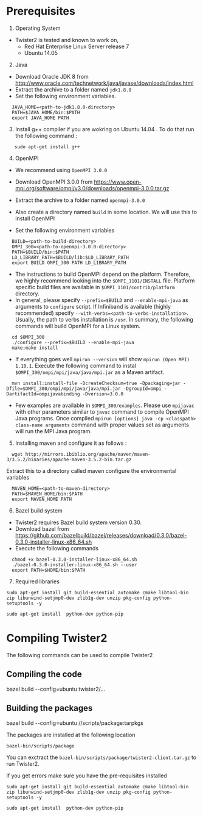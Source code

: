 # Prerequisites

1. Operating System
  * Twister2 is tested and known to work on,
    *  Red Hat Enterprise Linux Server release 7
    *  Ubuntu 14.05
2. Java
  * Download Oracle JDK 8 from http://www.oracle.com/technetwork/java/javase/downloads/index.html
  * Extract the archive to a folder named `jdk1.8.0`
  * Set the following environment variables.
  ```
    JAVA_HOME=<path-to-jdk1.8.0-directory>
    PATH=$JAVA_HOME/bin:$PATH
    export JAVA_HOME PATH
  ```
3. Install g++ compiler if you are wokring on Ubuntu 14.04 . To do that run the following command :
```
   sudo apt-get install g++
```

4. OpenMPI
  * We recommend using `OpenMPI 3.0.0`

  * Download OpenMPI 3.0.0 from https://www.open-mpi.org/software/ompi/v3.0/downloads/openmpi-3.0.0.tar.gz
  * Extract the archive to a folder named `openmpi-3.0.0`
  * Also create a directory named `build` in some location. We will use this to install OpenMPI
  * Set the following environment variables
  ```
    BUILD=<path-to-build-directory>
    OMPI_300=<path-to-openmpi-3.0.0-directory>
    PATH=$BUILD/bin:$PATH
    LD_LIBRARY_PATH=$BUILD/lib:$LD_LIBRARY_PATH
    export BUILD OMPI_300 PATH LD_LIBRARY_PATH
  ```
  * The instructions to build OpenMPI depend on the platform. Therefore, we highly recommend looking into the `$OMPI_1101/INSTALL` file. Platform specific build files are available in `$OMPI_1101/contrib/platform` directory.
  * In general, please specify `--prefix=$BUILD` and `--enable-mpi-java` as arguments to `configure` script. If Infiniband is available (highly recommended) specify `--with-verbs=<path-to-verbs-installation>`. Usually, the path to verbs installation is `/usr`. In summary, the following commands will build OpenMPI for a Linux system.
  ```
    cd $OMPI_300
    ./configure --prefix=$BUILD --enable-mpi-java
    make;make install
  ```
  * If everything goes well `mpirun --version` will show `mpirun (Open MPI) 1.10.1`. Execute the following command to instal `$OMPI_300/ompi/mpi/java/java/mpi.jar` as a Maven artifact.
  ```
    mvn install:install-file -DcreateChecksum=true -Dpackaging=jar -Dfile=$OMPI_300/ompi/mpi/java/java/mpi.jar -DgroupId=ompi -DartifactId=ompijavabinding -Dversion=3.0.0
  ```
  * Few examples are available in `$OMPI_300/examples`. Please use `mpijavac` with other parameters similar to `javac` command to compile OpenMPI Java programs. Once compiled `mpirun [options] java -cp <classpath> class-name arguments` command with proper values set as arguments will run the MPI Java program.

5. Installing maven and configure it as follows :

```
  wget http://mirrors.ibiblio.org/apache/maven/maven-3/3.5.2/binaries/apache-maven-3.5.2-bin.tar.gz
```  
  Extract this to a directory called maven configure the environmental variables
```  
  MAVEN_HOME=<path-to-maven-directory>
  PATH=$MAVEN_HOME/bin:$PATH
  export MAVEN_HOME PATH
```
  
6. Bazel build system
  * Twister2 requires Bazel build system version 0.30.
  * Download bazel from https://github.com/bazelbuild/bazel/releases/download/0.3.0/bazel-0.3.0-installer-linux-x86_64.sh
  * Execute the following commands

  ```
    chmod +x bazel-0.3.0-installer-linux-x86_64.sh
    ./bazel-0.3.0-installer-linux-x86_64.sh --user
    export PATH=$HOME/bin:$PATH
  ```
7. Required libraries

```
sudo apt-get install git build-essential automake cmake libtool-bin zip libunwind-setjmp0-dev zlib1g-dev unzip pkg-config python-setuptools -y
```

``` 
sudo apt-get install  python-dev python-pip
```

# Compiling Twister2

The following commands can be used to compile Twister2

## Compiling the code

bazel build --config=ubuntu twister2/...

## Building the packages

bazel build --config=ubuntu //scripts/package:tarpkgs

The packages are installed at the following location

```
bazel-bin/scripts/package
```

You can exctract the `bazel-bin/scripts/package/twister2-client.tar.gz` to run Twister2.

If you get errors make sure you have the pre-requisites installed

```
sudo apt-get install git build-essential automake cmake libtool-bin zip libunwind-setjmp0-dev zlib1g-dev unzip pkg-config python-setuptools -y

sudo apt-get install  python-dev python-pip
```



